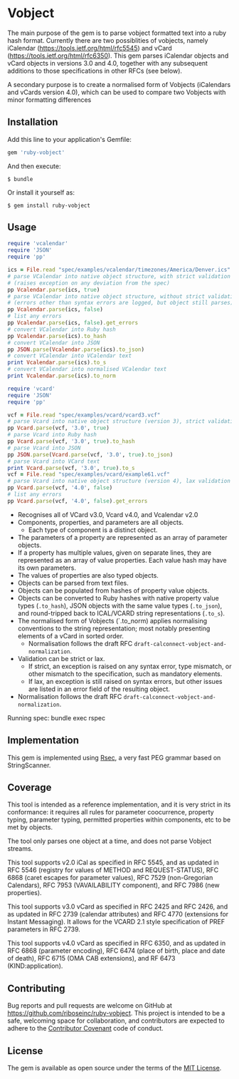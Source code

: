 # Vobject

The main purpose of the gem is to parse vobject formatted text into a ruby
hash format. Currently there are two possiblities of vobjects, namely
iCalendar (https://tools.ietf.org/html/rfc5545) and vCard
(https://tools.ietf.org/html/rfc6350). This gem parses iCalendar objects
and vCard objects in versions 3.0 and 4.0, together with any subsequent
additions to those specifications in other RFCs (see below).

A secondary purpose is to create a normalised form of Vobjects (iCalendars
and vCards version 4.0), which can be used to compare two Vobjects with minor
formatting differences

## Installation

Add this line to your application's Gemfile:

```ruby
gem 'ruby-vobject'
```

And then execute:

    $ bundle

Or install it yourself as:

    $ gem install ruby-vobject

## Usage

```ruby
require 'vcalendar'
require 'JSON'
require 'pp'

ics = File.read "spec/examples/vcalendar/timezones/America/Denver.ics"
# parse VCalendar into native object structure, with strict validation 
# (raises exception on any deviation from the spec)
pp Vcalendar.parse(ics, true)
# parse VCalendar into native object structure, without strict validation 
# (errors other than syntax errors are logged, but object still parses)
pp Vcalendar.parse(ics, false)
# list any errors
pp Vcalendar.parse(ics, false).get_errors
# convert VCalendar into Ruby hash
pp Vcalendar.parse(ics).to_hash
# convert VCalendar into JSON
pp JSON.parse(Vcalendar.parse(ics).to_json)
# convert VCalendar into VCalendar text
print Vcalendar.parse(ics).to_s
# convert VCalendar into normalised VCalendar text
print Vcalendar.parse(ics).to_norm
```

```ruby
require 'vcard'
require 'JSON'
require 'pp'

vcf = File.read "spec/examples/vcard/vcard3.vcf"
# parse Vcard into native object structure (version 3), strict validation
pp Vcard.parse(vcf, '3.0', true)
# parse Vcard into Ruby hash
pp Vcard.parse(vcf, '3.0', true).to_hash
# parse Vcard into JSON
pp JSON.parse(Vcard.parse(vcf, '3.0', true).to_json)
# parse Vcard into VCard text
print Vcard.parse(vcf, '3.0', true).to_s
vcf = File.read "spec/examples/vcard/example61.vcf"
# parse Vcard into native object structure (version 4), lax validation
pp Vcard.parse(vcf, '4.0', false)
# list any errors
pp Vcard.parse(vcf, '4.0', false).get_errors
```

* Recognises all of VCard v3.0, Vcard v4.0, and Vcalendar v2.0
* Components, properties, and parameters are all objects.
  * Each type of component is a distinct object.
* The parameters of a property are represented as an array of parameter objects.
* If a property has multiple values, given on separate lines, they are represented
as an array of value properties. Each value hash may have its own parameters.
* The values of properties are also typed objects.
* Objects can be parsed from text files.
* Objects can be populated from hashes of property value objects.
* Objects can be converted to Ruby hashes with native property value types (`.to_hash`), JSON objects with the same value types (`.to_json`), and round-tripped back to ICAL/VCARD string representations (`.to_s`). 
* The normalised form of Vobjects (`.to_norm) applies normalising conventions to the string representation; most notably presenting elements of a vCard in sorted order.
  * Normalisation follows the draft RFC `draft-calconnect-vobject-and-normalization`.
* Validation can be strict or lax. 
  * If strict, an exception is raised on any syntax error, type mismatch, or other mismatch to the specification, such as mandatory elements.
  * If lax, an exception is still raised on syntax errors, but other issues are listed in an error field of the resulting object.
* Normalisation follows the draft RFC `draft-calconnect-vobject-and-normalization`.

Running spec:
bundle exec rspec

## Implementation

This gem is implemented using [Rsec](https://github.com/luikore/rsec), a very fast PEG grammar based on StringScanner.

## Coverage

This tool is intended as a reference implementation, and it is very strict in its conformance: it requires all rules for parameter coocurrence, 
property typing, parameter typing, permitted properties within components, etc to be met by objects. 

The tool only parses one object at a time, and does not parse Vobject streams.

This tool supports v2.0 iCal as specified in RFC 5545, and as updated in RFC 5546 (registry for values of METHOD and REQUEST-STATUS),
RFC 6868 (caret escapes for parameter values), RFC 7529 (non-Gregorian Calendars), RFC 7953 (VAVAILABILITY component), and
RFC 7986 (new properties).

This tool supports v3.0 vCard as specified in RFC 2425 and RFC 2426, and as updated in RFC 2739 (calendar attributes) and RFC 4770 (extensions for Instant Messaging). It allows for the VCARD 2.1 style specification of PREF parameters in RFC 2739.

This tool supports v4.0 vCard as specified in RFC 6350, and as updated in RFC 6868 (parameter encoding), RFC 6474 (place of birth, place and date of death), RFC 6715 (OMA CAB extensions), and RF 6473 (KIND:application).


## Contributing

Bug reports and pull requests are welcome on GitHub at https://github.com/riboseinc/ruby-vobject. This project is intended to be a safe, welcoming space for collaboration, and contributors are expected to adhere to the [Contributor Covenant](http://contributor-covenant.org) code of conduct.


## License

The gem is available as open source under the terms of the [MIT License](http://opensource.org/licenses/MIT).

